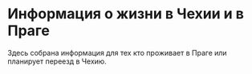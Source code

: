 # Информация о жизни в Чехии и в Праге

Здесь собрана информация для тех кто проживает в Праге или планирует переезд в Чехию.